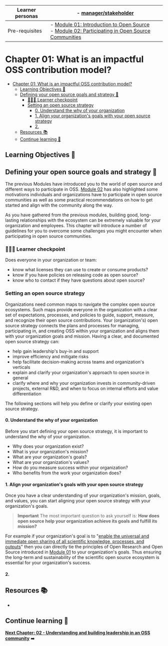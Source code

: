 | Learner personas | - [manager/stakeholder](../README.md#managerstakeholder-)                                                                                               |
| ---------------- | ------------------------------------------------------------------------------------------------------------------------------------------------------- |
| Pre-requisites   | - [Module 01: Introduction to Open Source](../01-intro-to-os/) <br>- [Module 02: Participating in Open Source Communities](../02-participating-in-oss/) |

# Chapter 01: What is an impactful OSS contribution model?

- [Chapter 01: What is an impactful OSS contribution model?](#chapter-01-what-is-an-impactful-oss-contribution-model)
  - [Learning Objectives 🧠](#learning-objectives-)
  - [Defining your open source goals and strategy 🎯](#defining-your-open-source-goals-and-strategy-)
    - [🙋🏽‍♀️ Learner checkpoint](#️-learner-checkpoint)
    - [Setting an open source strategy](#setting-an-open-source-strategy)
      - [0. Understand the why of your organization](#0-understand-the-why-of-your-organization)
      - [1. Align your organization's goals with your open source strategy](#1-align-your-organizations-goals-with-your-open-source-strategy)
      - [2.](#2)
  - [Resources 📚](#resources-)
  - [Continue learning 🚥](#continue-learning-)

## Learning Objectives 🧠

<!-- TODO -->

## Defining your open source goals and strategy 🎯

The previous Modules have introduced you to the world of open source and different ways to participate in OSS. [Module 02](../02-participating-in-oss/README.md) has also highlighted some motivations individuals and organizations have to participate in open source communities as well as some practical recommendations on how to get started and align with the community along the way.

As you have gathered from the previous modules, building good, long-lasting relationships with the ecosystem can be extremely valuable for your organization and employees. This chapter will introduce a number of guidelines for you to overcome some challenges you might encounter when participating in open source communities.

### 🙋🏽‍♀️ Learner checkpoint

Does everyone in your organization or team:

- know what licenses they can use to create or consume products?
- know if you have policies on releasing code as open source?
- know who to contact if they have questions about open source?

### Setting an open source strategy

Organizations need common maps to navigate the complex open source ecosystems. Such maps provide everyone in the organization with a clear set of expectations, processes, and policies to guide, support, measure, and recognize their open source contributions.
Your (organization's) open source strategy connects the plans and processes for managing, participating in, and creating OSS within your organization and aligns them with your organization goals and mission.
Having a clear, and documented open source strategy can:

- help gain leadership's buy-in and support
- improve efficiency and mitigate risks
- help facilitate decision-making across teams and organization's verticals
- explain and clarify your organization's approach to open source in general
- clarify where and why your organization invests in community-driven projects, external R&D, and when to focus on internal efforts and value differentiation

The following sections will help you define or clarify your existing open source strategy.

#### 0. Understand the why of your organization

Before you start defining your open source strategy, it is important to understand the why of your organization.

- Why does your organization exist?
- What is your organization's mission?
- What are your organization's goals?
- What are your organization's values?
- How do you measure success within your organization?
- Who benefits from the work your organization does?

#### 1. Align your organization's goals with your open source strategy

Once you have a clear understanding of your organization's mission, goals, and values, you can start aligning your open source strategy with your organization's goals.

> **Important**
> The most important question to ask yourself is: **How does open source help your organization achieve its goals and fulfill its mission?**

For example if your organization's goal is to "[enable the universal and immediate open sharing of all scientific knowledge, processes, and outputs](https://chanzuckerberg.com/science/programs-resources/open-science/)" then you can directly tie the principles of Open Research and Open Source introduced in [Module 01](../01-intro-to-os/README.md) to your organization's goals. Thus ensuring the long-term and sustainability of the scientific open source ecosystem is essential for your organization's success.

#### 2.

## Resources 📚

-

## Continue learning 🚥

**[Next Chapter: 02 - Understanding and building leadership in an OSS community](./02-building-oss-leadership.md)** ➡️
